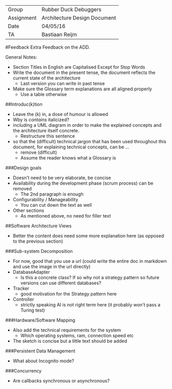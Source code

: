 |      |            |
|------|------------|
|Group | Rubber Duck Debuggers |
|Assignment|Architecture Design Document|
|Date|04/05/16|
|TA|Bastiaan Reijm|

#Feedback
Extra Feedback on the ADD.

General Notes:

* Section Titles in English are Capitalised Except for Stop Words
* Write the document in the present tense, the document reflects the current state of the architecture
	* Last version you can write in past tense
* Make sure the Glossary term explanations are all aligned properly
	* Use a table otherwise

##Introduc(k)tion
* Leave the (k) in, a dose of humour is allowed
* Wby is *contains* italicized? 
* including a UML­ diagram in order to make the explained concepts and the architecture itself concrete.
	* Restructure this sentence
* so that the (difficult) technical jargon that has been used throughout this document, for explaining technical concepts, can be ...
	* remove (difficult)
	* Assume the reader knows what a Glossary is

###Design goals
* Doesn't need to be very elaborate, be concise
* Availability during the development phase (scrum process) can be removed
	* The 2nd paragraph is enough
* Configurability / Manageability
	* You can cut down the text as well
* Other sections
	* As mentioned above, no need for filler text

##Software Architecture Views
* Better the content does need some more explanation here (as opposed to the previous section)

###Sub-system Decomposition
* For now, good that you use a url (could write the entire doc in markdown and use the image in the url directly)
* DatabaseAdapter
	* Is this a concrete class? If so why not a strategy pattern so future versions can use different databases?
* Tracker 
	* good motivation for the Strategy pattern here
* Controller
	* strictly speaking AI is not right term here (it probably won't pass a Turing test)

###Hardware/Software Mapping
* Also add the technical requirements for the system
	* Which operating systems, ram, connection speed etc
* The sketch is concise but a little text should be added

###Persistent Data Management
* What about Incognito mode?

###Concurrency
* Are callbacks synchronous or asynchronous?


